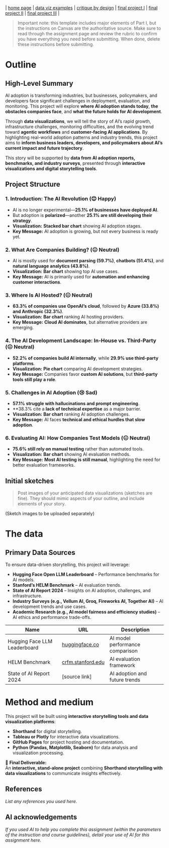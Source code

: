 | [home page](https://cmustudent.github.io/tswd-portfolio-templates/) | [data viz examples](dataviz-examples) | [critique by design](critique-by-design) | [final project I](final-project-part-one) | [final project II](final-project-part-two) | [final project III](final-project-part-three) |

> Important note: this template includes major elements of Part I, but the instructions on Canvas are the authoritative source.  Make sure to read through the assignment page and review the rubric to confirm you have everything you need before submitting.  When done, delete these instructions before submitting.

# Outline
## **High-Level Summary**
AI adoption is transforming industries, but businesses, policymakers, and developers face significant challenges in deployment, evaluation, and monitoring. This project will explore **where AI adoption stands today**, **the obstacles companies face**, and **what the future holds for AI development**.

Through **data visualizations**, we will tell the story of AI’s rapid growth, infrastructure challenges, monitoring difficulties, and the evolving trend toward **agentic workflows** and **customer-facing AI applications**. By highlighting real-world adoption patterns and industry trends, this project aims to **inform business leaders, developers, and policymakers about AI’s current impact and future trajectory**.

This story will be supported by **data from AI adoption reports, benchmarks, and industry surveys**, presented through **interactive visualizations and digital storytelling tools**.

## **Project Structure**
### **1. Introduction: The AI Revolution (😊 Happy)**  
- AI is no longer experimental—**25.1% of businesses have deployed AI**.  
- But adoption is **polarized**—another **25.1% are still developing their strategy**.  
- **Visualization:** **Stacked bar chart** showing AI adoption stages.  
- **Key Message:** AI adoption is growing, but not every business is ready yet.

### **2. What Are Companies Building? (😐 Neutral)**  
- AI is mostly used for **document parsing (59.7%)**, **chatbots (51.4%)**, and **natural language analytics (43.8%)**.  
- **Visualization:** **Bar chart** showing top AI use cases.  
- **Key Message:** AI is primarily used for **automation and enhancing customer interactions**.

### **3. Where Is AI Hosted? (😐 Neutral)**  
- **63.3% of companies use OpenAI’s cloud**, followed by **Azure (33.8%) and Anthropic (32.3%)**.  
- **Visualization:** **Bar chart** ranking AI hosting providers.  
- **Key Message:** **Cloud AI dominates**, but alternative providers are emerging.

### **4. The AI Development Landscape: In-House vs. Third-Party (😐 Neutral)**  
- **52.2% of companies build AI internally**, while **29.9% use third-party platforms**.  
- **Visualization:** **Pie chart** comparing AI development strategies.  
- **Key Message:** Companies favor **custom AI solutions**, but **third-party tools still play a role**.

### **5. Challenges in AI Adoption (😢 Sad)**  
- **57.1% struggle with hallucinations and prompt engineering**.  
- **38.3% cite a **lack of technical expertise** as a major barrier.  
- **Visualization:** **Bar chart** ranking AI adoption challenges.  
- **Key Message:** AI faces **technical and ethical hurdles that slow adoption**.

### **6. Evaluating AI: How Companies Test Models (😐 Neutral)**  
- **75.6% still rely on manual testing** rather than automated tools.  
- **Visualization:** **Bar chart** showing AI evaluation methods.  
- **Key Message:** **Most AI testing is still manual**, highlighting the need for better evaluation frameworks.

## Initial sketches
> Post images of your anticipated data visualizations (sketches are fine). They should mimic aspects of your outline, and include elements of your story.  

(Sketch images to be uploaded separately)

# The data
## **Primary Data Sources**  
To ensure data-driven storytelling, this project will leverage:  
- **Hugging Face Open LLM Leaderboard** – Performance benchmarks for AI models.  
- **Stanford’s HELM Benchmark** – AI evaluation trends.  
- **State of AI Report 2024** – Insights on AI adoption, challenges, and infrastructure.  
- **Industry Surveys (e.g., Vellum AI, Groq, Fireworks AI, Together AI)** – AI development trends and use cases.  
- **Academic Research (e.g., AI model fairness and efficiency studies)** – AI ethics and performance trade-offs.  

| Name | URL | Description |
|------|-----|-------------|
| Hugging Face LLM Leaderboard | [huggingface.co](https://huggingface.co) | AI model performance comparison |
| HELM Benchmark | [crfm.stanford.edu](https://crfm.stanford.edu) | AI evaluation framework |
| State of AI Report 2024 | [source link] | AI adoption and future trends |

# Method and medium
This project will be built using **interactive storytelling tools and data visualization platforms**:  
- **Shorthand** for digital storytelling.  
- **Tableau or Plotly** for interactive data visualizations.  
- **GitHub Pages** for project hosting and documentation.  
- **Python (Pandas, Matplotlib, Seaborn)** for data analysis and visualization processing.  

📌 **Final Deliverable:**  
An **interactive, stand-alone project** combining **Shorthand storytelling with data visualizations** to communicate insights effectively.  

## References
_List any references you used here._  

## AI acknowledgements
_If you used AI to help you complete this assignment (within the parameters of the instruction and course guidelines), detail your use of AI for this assignment here._

